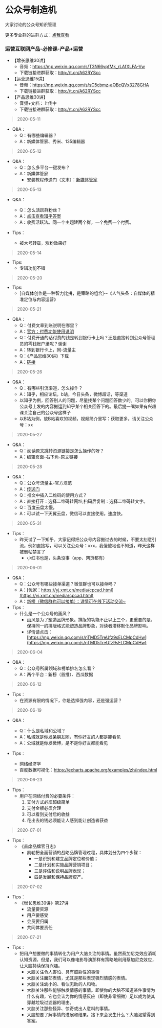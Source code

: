 公众号制造机
==

大家讨论的公众号知识管理

更多专业群的进群方式：[点我查看](http://t.cn/A6L6ODbV)

### 运营互联网产品-必修课-产品+运营
- 【增长思维30讲】
    - 音频：https://mp.weixin.qq.com/s/T3N66ypfMk_rLAfXLFA-Vw
    - 下载链接进群获取：http://t.cn/A62RYScc
- 【运营思维15讲】
    - 音频：https://mp.weixin.qq.com/s/sC5cbmz-aOBcQVx3278GHA
    - 下载链接进群获取：http://t.cn/A62RYScc
- 【产品思维30讲】
    - 音频+文档：上传中
    - 下载链接进群获取：http://t.cn/A62RYScc

> 2020-05-11
- Q&A：
    - Q：有哪些编辑器？
    - A：新媒体管家、秀米、135编辑器
> 2020-05-12
- Q&A：
    - Q：怎么多平台一键发布？
    - A：新媒体管家
        - 安装教程传送门（文末）：[新媒体管家](https://mp.weixin.qq.com/s/_GKdxJZXhQmdFGX3K1US6g)

> 2020-05-13
- Q&A：
    - Q：怎么活跃群粉丝？
    - A：[点击查看知乎答案](https://www.zhihu.com/question/42991890)
    - A：收费活跃法。同一个主题建两个群，一个免费一个付费。

- Tips：
    - 被大号转载，涨粉效果好

> 2020-05-14

- Tips:
    - 专辑功能不错
    
> 2020-05-20

- Tips:
    - [自媒体创作是一种智力比拼，是策略的组合]--《人气头条：自媒体的精准定位与内容运营》

> 2020-05-21
- Q&A：
    - Q：付费文章到账说明在哪里？
    - A：[官方：付费功能使用说明](http://t.cn/A622GoJT)
    - Q：付费开通的话付费的钱是转到银行卡上吗？还是直接转到公众号管理员的零钱账户里呢？谢谢
    - A：转到银行卡上，同-流量主
    - Q：《产品思维30讲》下载
    - A：[链接](https://mp.weixin.qq.com/s/MTpAXMKo8Jmku4JMXwEi1g)

> 2020-05-26
- Q&A：
    - Q：有哪些引流渠道，怎么操作？
    - A：知乎，相应论坛，b站，今日头条，微博超话，等渠道
    - 以知乎为例，回答别人的问题，尽量找某个问题回答数少的。可以你把你公众号上发的内容搬运到知乎某个相关回答下的。最后提一嘴如果有兴趣课关注自己的公众号这样子
    - 以B站为例，放B站喜欢的视频，视频简介里写：获取更多，请关注公众号：xx
    
> 2020-05-27
- Q&A：
    - Q：阅读原文跳转资源链接是怎么操作的呀？
    - A：编辑页面-右下角-原文链接

> 2020-05-28
- Q&A：
    - Q：公众号流量主-官方规范
    - A：[传送门](https://ad.weixin.qq.com/guide/1194)
    - Q：推文中插入二维码的使用方式？
    - A：直接打开：选择二维码转网址;扫码后复制：选择二维码转文字。
    - Q：百度云盘太慢。
    - A：可以试一下天翼云盘，微信可以直接使用，速度快。
    
> 2020-05-31
- Tips：
    - 昨天试了一下知乎，大家记得把公众号内容搬过去的时候，不要太刻意引流，例如直接写，可以关注公众号：xxx，我傻傻地也不知道，昨天这样被删帖禁言了
        - 小红书也是，头条没事（app、网页都有）
        
        
> 2020-06-01
- Q&A：
    - Q：公众号有哪些接单渠道？微信群也可以接单吗？
    - A：[优家：https://yj.xmt.cn/media/cpcad.html](https://yj.xmt.cn/media/cpcad.html)
    - A：[新榜（微信群也可以接单）：详情可在线下活动交流~](http://t.cn/A6L6ODbV)
- Tips：
    - 什么是一个公众号的画风？
        - 画风是为了塑造品牌形象。排版的功能不止以上三个，更重要的是，保持同一的排版格式能塑造品牌形象，对读者潜移默化品牌影响。
        - 详情请点击：[https://mp.weixin.qq.com/s/nTMD5TreUfz9sELCMpCdHw](https://mp.weixin.qq.com/s/nTMD5TreUfz9sELCMpCdHw)

> 2020-06-04
- Q&A：
    - Q：公众号所属领域和榜单排名怎么看？
    - A：两个平台：新榜（首推）、西瓜数据

> 2020-06-12
- Tips：
    - 在资源有限的情况下，你是选择强内容，还是强运营？
    
> 2020-06-19
- Q&A：
    - Q：什么是私域和公域？
    - A：私域就是你发条朋友圈，有你好友的人都是能看见
    - A：公域就是你发微博，是不是你好友都能看见

- Tips：
    - 网络经济学
    - 百度数据可视化：https://echarts.apache.org/examples/zh/index.html
    
> 2020-06-23
- Tips：
    - 用户在网络付费的必要条件：
        1. 支付方式必须超级简单
        2. 支付金额必须合理
        3. 可以看到支付后的收益
        4. 花出去的钱必须能让人感到能让创造者获益
> 2020-07-01
- Tips：
    - 《首席品牌官日志》
        - 凯勒把全面营销的战略品牌管理过程，具体划分为四个步骤：
            - 一是识别和建立品牌定位和价值；
            - 二是计划和实施品牌营销项目；
            - 三是评估和说明品牌表现；
            - 四是发展和保持品牌资产。
> 2020-07-02
- Tips：
    - 《增长思维30讲》第27讲
        - 流量要资源
        - 用户要感受
        - 会员要归属
        - 共同体要责任
> 2020-07-21
- Tips：
    - 把用户想要做的事情转化为用户大脑关注的事情。虽然蔡加尼克效应消耗认知资源，但是，我们可以像电影导演那样有策略地利用蔡加尼克效应，让大脑持续保持兴趣。
        - 大脑关注令人害怕、具有威胁性的事情
        - 大脑关注面部表情，尤其是那些表现强烈情感的表情。
        - 大脑关注幼小的、看似无助的人和物。
        - 大脑关注那些能够触发情感的事情。即使你的大脑不知道某件事情为什么有趣，它也会认为你的情感反应（即使非常细微）足以成为使其穿越垃圾过滤器的理由。
        - 大脑关注那些怪异、惊奇或出人意料的事情。
        - 大脑想要了解事情的进展和结果。接下来会发生什么？大脑渴望得到答案。